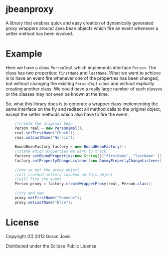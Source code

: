 jbeanproxy
==========

A library that enables quick and easy creation of dynamically generated proxy wrappers 
around Java bean objects which fire an event whenever a setter method has been invoked.

# Example

Here we have a class `PersonImpl` which implements interface `Person`. The class
has two properties: `firstName` and `lastName`. What we want to achieve is to have
an event fire whenever one of the properties has been changed, but without changing the 
existing `PersonImpl` class and without explicitly creating another class. We could have 
a really large number of such classes or the classes may not even be known at the time.

So, what this library does is to generate a wrapper class implementing the same interface
on the fly and redirect all method calls to the original object, except the setter methods
which also have to fire the event.

```java
    //create the original bean
    Person real = new PersonImpl();
	real.setFirstName("Chuck");
	real.setLastName("Norris");
		
	BoundBeanFactory factory = new BoundBeanFactory();
	//state which properties we want to track
	factory.setBoundProperties(new String[]{"firstName", "lastName"	});
	factory.setPropertyChangeListener(new DummyPropertyChangeListener());
		
	//now we get the proxy object
	//all tracked setters invoked on this object
	//will fire the event
	Person proxy = factory.createWrapperProxy(real, Person.class);
	
	//try and see
	proxy.setFirstName("Someone");
	proxy.setLastName("Else");
```
		
# License

Copyright (C) 2013 Goran Jovic

Distributed under the Eclipse Public License.